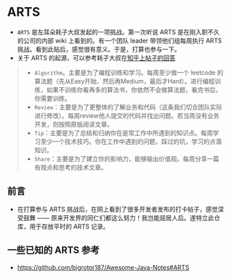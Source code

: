 # ARTS
* `ARTS` 是左耳朵耗子大叔发起的一项挑战。第一次听说 ARTS 是在刚入职不久的公司的内部 wiki 上看到的。有一个团队 leader 带领他们组每周执行 ARTS 挑战。看到此贴后，感觉很有意义。于是，打算也参与一下。
* 关于 ARTS 的起源，可以参考耗子大叔在[知乎上帖子的回答](https://www.zhihu.com/question/301150832)
> * `Algorithm`。主要是为了编程训练和学习。每周至少做一个 leetcode 的算法题（先从Easy开始，然后再Medium，最后才Hard）。进行编程训练，如果不训练你看再多的算法书，你依然不会做算法题，看完书后，你需要训练。
> * `Review`：主要是为了更整体的了解业务和代码（这条我们切合团队实际进行修改）。每周review他人提交的代码并找出问题。若当周没有业务开发，则按照原版阅读文章。
> * `Tip`：主要是为了总结和归纳你在是常工作中所遇到的知识点。每周学习至少一个技术技巧。你在工作中遇到的问题，踩过的坑，学习的点滴知识。
> * `Share`：主要是为了建立你的影响力，能够输出价值观。每周分享一篇有观点和思考的技术文章。

## 前言
* 在打算参与 ARTS 挑战后，在网上看到了很多开发者发布的打卡帖子，感觉深受鼓舞 —— 原来开发界的同仁们都这么努力！我岂能屈居人后。遂特立此仓库，用于存放平时的 ARTS 记录。

## 一些已知的 ARTS 参考
* https://github.com/bigrotor187/Awesome-Java-Notes#ARTS
